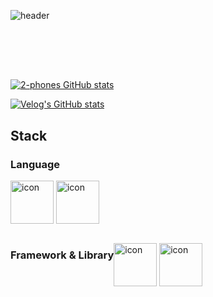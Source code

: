 ![header](https://capsule-render.vercel.app/api?type=wave&color=auto&width=500%&height=300&section=header&text=EunSoo_J&fontSize=90)
  
## 
<br><br><br>

[![2-phones GitHub stats](https://github-readme-stats.vercel.app/api?username=2-phones&show_icons=true&theme=tokyonight)](https://github.com/anuraghazra/github-readme-stats)

[![Velog's GitHub stats](https://velog-readme-stats.vercel.app/api?name=party3205)](https://velog.io/@party3205)

## Stack

### Language
<p>
<img src="https://techstack-generator.vercel.app/js-icon.svg" alt="icon" width="69" height="69" />
<img src="https://techstack-generator.vercel.app/ts-icon.svg" alt="icon" width="69" height="69" /></div><div style="display: flex; align-items: flex-start;">
</p>

### Framework & Library
<p>
<img src="https://techstack-generator.vercel.app/react-icon.svg" alt="icon" width="69" height="69" />
<img src="https://techstack-generator.vercel.app/redux-icon.svg" alt="icon" width="69" height="69" />
</p>
